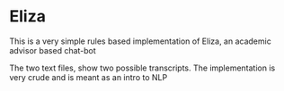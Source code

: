 # Eliza
This is a very simple rules based implementation of Eliza, an academic advisor based chat-bot

The two text files, show two possible transcripts. The implementation is very crude and is meant as an intro to NLP
